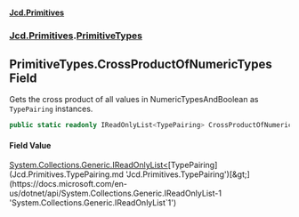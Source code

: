 #### [Jcd.Primitives](index.md 'index')
### [Jcd.Primitives](Jcd.Primitives.md 'Jcd.Primitives').[PrimitiveTypes](Jcd.Primitives.PrimitiveTypes.md 'Jcd.Primitives.PrimitiveTypes')

## PrimitiveTypes.CrossProductOfNumericTypes Field

Gets the cross product of all values in NumericTypesAndBoolean as `TypePairing` instances.

```csharp
public static readonly IReadOnlyList<TypePairing> CrossProductOfNumericTypes;
```

#### Field Value
[System.Collections.Generic.IReadOnlyList&lt;](https://docs.microsoft.com/en-us/dotnet/api/System.Collections.Generic.IReadOnlyList-1 'System.Collections.Generic.IReadOnlyList`1')[TypePairing](Jcd.Primitives.TypePairing.md 'Jcd.Primitives.TypePairing')[&gt;](https://docs.microsoft.com/en-us/dotnet/api/System.Collections.Generic.IReadOnlyList-1 'System.Collections.Generic.IReadOnlyList`1')
